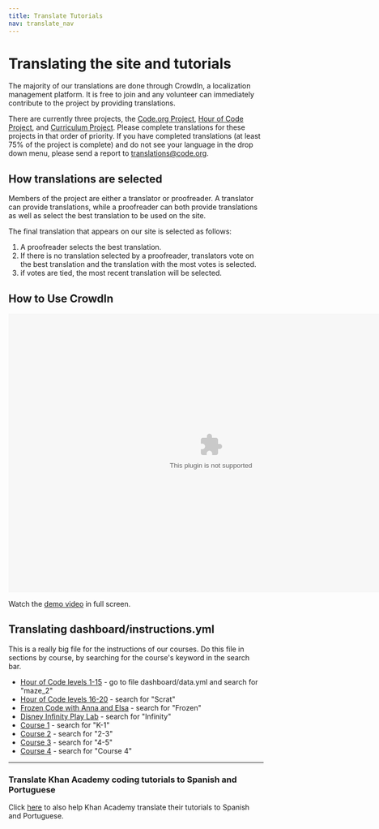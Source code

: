 ```yaml
---
title: Translate Tutorials
nav: translate_nav
---
```


# Translating the site and tutorials
The majority of our translations are done through CrowdIn, a localization management platform. It is free to join and any volunteer can immediately contribute to the project by providing translations.

There are currently three projects, the [Code.org Project](https://crowdin.com/project/codeorg), [Hour of Code Project](https://crowdin.com/project/hour-of-code), and [Curriculum Project](https://crowdin.com/project/lesson-plans). Please complete translations for these projects in that order of priority. If you have completed translations (at least 75% of the project is complete) and do not see your language in the drop down menu, please send a report to translations@code.org.


## How translations are selected

Members of the project are either a translator or proofreader. A translator can provide translations, while a proofreader can both provide translations as well as select the best translation to be used on the site.

The final translation that appears on our site is selected as follows:

1. A proofreader selects the best translation.
2. If there is no translation selected by a proofreader, translators vote on the best translation and the translation with the most votes is selected.
3. if votes are tied, the most recent translation will be selected.


## How to Use CrowdIn

<embed src="/files/crowdin.swf" width=800 height=550 />

Watch the [demo video](/files/crowdin.swf) in full screen.


## Translating dashboard/instructions.yml
This is a really big file for the instructions of our courses. Do this file in sections by course, by searching for the course's keyword in the search bar.

* [Hour of Code levels 1-15](studio.code.org/hoc/1) - go to file dashboard/data.yml and search for "maze_2"
* [Hour of Code levels 16-20](studio.code.org/hoc/16) - search for "Scrat"
* [Frozen Code with Anna and Elsa](studio.code.org/s/frozen) - search for "Frozen"
* [Disney Infinity Play Lab](http://studio.code.org/s/infinity) - search for "Infinity"
* [Course 1](studio.code.org/s/course1) - search for "K-1"
* [Course 2](studio.code.org/s/course2) - search for "2-3"
* [Course 3](studio.code.org/s/course2) - search for "4-5"
* [Course 4](studio.code.org/s/course4) - search for "Course 4"

 
---

### Translate Khan Academy coding tutorials to Spanish and Portuguese
Click [here](http://cs-blog.khanacademy.org/2013/10/ayuda-traducir-nuestro-curriculo-en.html) to also help Khan Academy translate their tutorials to Spanish and Portuguese.
